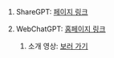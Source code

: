 
1. ShareGPT: <a href="https://sharegpt.com/" target="_self">페이지 링크</a>

2. WebChatGPT: <a href="https://chromewebstore.google.com/detail/webchatgpt-%EC%9D%B8%ED%84%B0%EB%84%B7-%EC%95%A1%EC%84%B8%EC%8A%A4-%EA%B0%80%EB%8A%A5%ED%95%9C-ch/lpfemeioodjbpieminkklglpmhlngfcn" target="_self">홈페이지 링크</a>
	1. 소개 영상: <a href="https://youtu.be/J_A-wsGYEZQ?si=fr0OFynq5brD2Axj" target="_self">보러 가기</a>